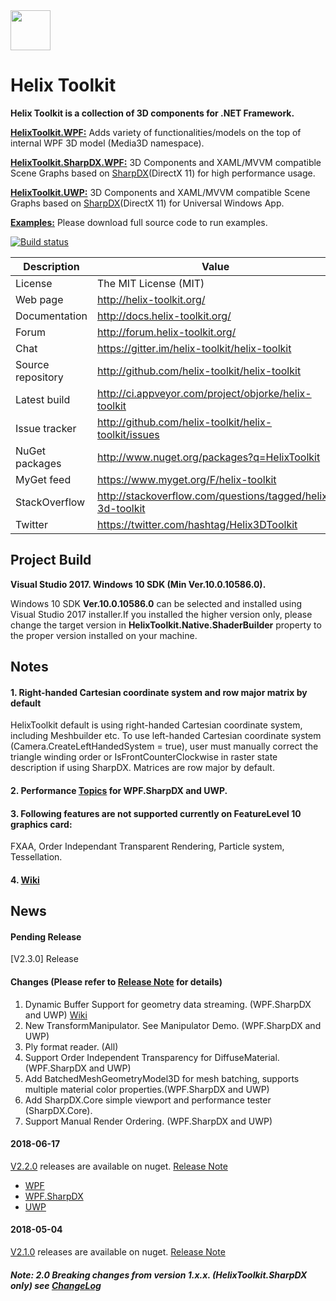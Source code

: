<img src='https://avatars3.githubusercontent.com/u/8432523?s=200&v=4' width='64' />

# Helix Toolkit

**Helix Toolkit is a collection of 3D components for .NET Framework.**

[**HelixToolkit.WPF:**](https://github.com/helix-toolkit/helix-toolkit/tree/develop/Source/HelixToolkit.Wpf) 
Adds variety of functionalities/models on the top of internal WPF 3D model (Media3D namespace). 

[**HelixToolkit.SharpDX.WPF:**](https://github.com/helix-toolkit/helix-toolkit/tree/develop/Source/HelixToolkit.Wpf.SharpDX) 
3D Components and XAML/MVVM compatible Scene Graphs based on [SharpDX](https://github.com/sharpdx/SharpDX)(DirectX 11) for high performance usage.

[**HelixToolkit.UWP:**](https://github.com/helix-toolkit/helix-toolkit/tree/develop/Source/HelixToolkit.UWP) 
3D Components and XAML/MVVM compatible Scene Graphs based on [SharpDX](https://github.com/sharpdx/SharpDX)(DirectX 11) for Universal Windows App.

[**Examples:**](https://github.com/helix-toolkit/helix-toolkit/tree/develop/Source/Examples)
Please download full source code to run examples.

[![Build status](https://ci.appveyor.com/api/projects/status/tmqafdk9p7o98gw7?svg=true)](https://ci.appveyor.com/project/objorke/helix-toolkit)

Description         | Value
--------------------|-----------------------
License             | The MIT License (MIT)
Web page            | http://helix-toolkit.org/
Documentation       | http://docs.helix-toolkit.org/
Forum               | http://forum.helix-toolkit.org/
Chat                | https://gitter.im/helix-toolkit/helix-toolkit
Source repository   | http://github.com/helix-toolkit/helix-toolkit
Latest build        | http://ci.appveyor.com/project/objorke/helix-toolkit
Issue tracker       | http://github.com/helix-toolkit/helix-toolkit/issues
NuGet packages      | http://www.nuget.org/packages?q=HelixToolkit
MyGet feed          | https://www.myget.org/F/helix-toolkit
StackOverflow       | http://stackoverflow.com/questions/tagged/helix-3d-toolkit
Twitter             | https://twitter.com/hashtag/Helix3DToolkit

## Project Build

**Visual Studio 2017. Windows 10 SDK (Min Ver.10.0.10586.0).**

Windows 10 SDK **Ver.10.0.10586.0** can be selected and installed using Visual Studio 2017 installer.If you installed the higher version only, please change the target version in **HelixToolkit.Native.ShaderBuilder** property to the proper version installed on your machine.

## Notes

#### 1. Right-handed Cartesian coordinate system and row major matrix by default
HelixToolkit default is using right-handed Cartesian coordinate system, including Meshbuilder etc. To use left-handed Cartesian coordinate system (Camera.CreateLeftHandedSystem = true), user must manually correct the triangle winding order or IsFrontCounterClockwise in raster state description if using SharpDX. Matrices are row major by default.

#### 2. Performance [Topics](https://github.com/helix-toolkit/helix-toolkit/wiki/Tips-on-performance-optimization-(WPF.SharpDX-and-UWP)) for WPF.SharpDX and UWP.

#### 3. Following features are not supported currently on FeatureLevel 10 graphics card:
FXAA, Order Independant Transparent Rendering, Particle system, Tessellation.

#### 4. [Wiki](https://github.com/helix-toolkit/helix-toolkit/wiki)

## News
#### Pending Release
[V2.3.0] Release

#### Changes (Please refer to [Release Note](https://github.com/helix-toolkit/helix-toolkit/blob/master/CHANGELOG.md) for details)
1. Dynamic Buffer Support for geometry data streaming. (WPF.SharpDX and UWP) [Wiki](https://github.com/helix-toolkit/helix-toolkit/wiki/Dynamic-Geometry3D-for-Data-Streaming)
2. New TransformManipulator. See Manipulator Demo. (WPF.SharpDX and UWP)
3. Ply format reader. (All)
4. Support Order Independent Transparency for DiffuseMaterial. (WPF.SharpDX and UWP)
5. Add BatchedMeshGeometryModel3D for mesh batching, supports multiple material color properties.(WPF.SharpDX and UWP)
6. Add SharpDX.Core simple viewport and performance tester (SharpDX.Core).
7. Support Manual Render Ordering. (WPF.SharpDX and UWP)

#### 2018-06-17
[V2.2.0](https://github.com/helix-toolkit/helix-toolkit/edit/release/2.2.0) releases are available on nuget. [Release Note](https://github.com/helix-toolkit/helix-toolkit/blob/master/CHANGELOG.md)
- [WPF](https://www.nuget.org/packages/HelixToolkit.Wpf/2.2.0)
- [WPF.SharpDX](https://www.nuget.org/packages/HelixToolkit.Wpf.SharpDX/2.2.0)
- [UWP](https://www.nuget.org/packages/HelixToolkit.UWP/2.2.0)

#### 2018-05-04
[V2.1.0](https://github.com/helix-toolkit/helix-toolkit/tree/release/2.1.0) releases are available on nuget. [Release Note](https://github.com/helix-toolkit/helix-toolkit/blob/master/CHANGELOG.md)

##### Note: 2.0 Breaking changes from version 1.x.x. (HelixToolkit.SharpDX only) see [ChangeLog](https://github.com/helix-toolkit/helix-toolkit/blob/develop/CHANGELOG.md)
